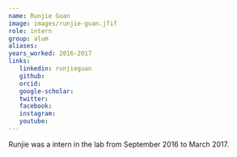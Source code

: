 ```yaml
---
name: Runjie Guan
image: images/runjie-guan.jfif
role: intern
group: alum
aliases:
years_worked: 2016-2017
links:
   linkedin: runjieguan
   github:
   orcid: 
   google-scholar:
   twitter:
   facebook:
   instagram: 
   youtube:
---
```


Runjie was a intern in the lab from September 2016 to March 2017.